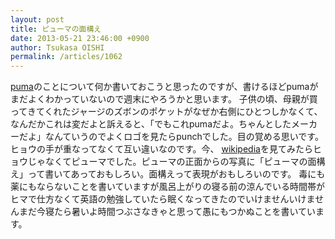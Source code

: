 ```yaml
---
layout: post
title: ピューマの面構え
date: 2013-05-21 23:46:00 +0900
author: Tsukasa OISHI
permalink: /articles/1062
---
```


[puma](http://puma.io/)のことについて何か書いておこうと思ったのですが、書けるほどpumaがまだよくわかっていないので週末にやろうかと思います。
子供の頃、母親が買ってきてくれたジャージのズボンのポケットがなぜか右側にひとつしかなくて、なんだかこれは変だよと訴えると、「でもこれpumaだよ。ちゃんとしたメーカーだよ」なんていうのでよくロゴを見たらpunchでした。目の覚める思いです。ヒョウの手が重なってなくて互い違いなのです。今、 [wikipedia](http://ja.wikipedia.org/wiki/%E3%83%94%E3%83%A5%E3%83%BC%E3%83%9E)を見てみたらヒョウじゃなくてピューマでした。ピューマの正面からの写真に「ピューマの面構え」って書いてあっておもしろい。面構えって表現がおもしろいのです。
毒にも薬にもならないことを書いていますが風呂上がりの寝る前の涼んでいる時間帯がヒマで仕方なくて英語の勉強していたら眠くなってきたのでいけませんいけませんまだ今寝たら暑いよ時間つぶさなきゃと思って愚にもつかぬことを書いています。

